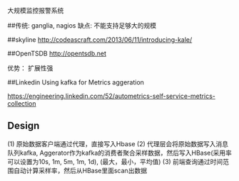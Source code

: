 大规模监控报警系统

##传统: ganglia, nagios
缺点: 不能支持足够大的规模


##skyline
http://codeascraft.com/2013/06/11/introducing-kale/

##OpenTSDB
http://opentsdb.net

优势： 扩展性强

##Linkedin
Using kafka for Metrics aggeration

https://engineering.linkedin.com/52/autometrics-self-service-metrics-collection


## Design

(1) 原始数据客户端通过代理，直接写入Hbase
(2) 代理层会将原始数据写入消息队列kafka,
	Aggerator作为kafka的消费者聚合采样数据，然后写入HBase(采用率可以设置为10s, 1m,
			5m, 1m, 1d), (最大，最小，平均值)
(3) 前端查询通过时间范围自动计算采样率，然后从HBase里面scan出数据

